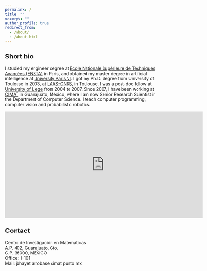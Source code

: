 ```yaml
---
permalink: /
title: ""
excerpt: ""
author_profile: true
redirect_from:
  - /about/
  - /about.html
---
```


## Short bio

I studied my engineer degree at [Ecole Nationale Supérieure de Techniques Avancées (ENSTA)](https://www.ensta.fr) in Paris, and obtained my master degree in artificial intelligence at [University Paris VI](https://www.upmc.fr). I got my Ph.D. degree from University of Toulouse in 2003, at [LAAS-CNRS](htps://www.cimat.mx), in Toulouse. I was a post-doc fellow at [University of Liege](https://www.ulg.ac.be) from 2004 to 2007. Since 2007, I have been working at [CIMAT](https://wwww.cimat.mx) in Guanajuato, México, where I am now Senior Research Scientist in the Department of Computer Science. I teach computer programming, computer vision and probabilistic robotics.


<div align="center">
<iframe src="https://calendar.google.com/calendar/embed?showTitle=0&amp;showNav=0&amp;showPrint=0&amp;showTabs=0&amp;showCalendars=0&amp;mode=WEEK&amp;height=350&amp;wkst=2&amp;hl=en&amp;bgcolor=%23FFFFFF&amp;src=htt3b53fdtk023llbs0fpjq85s%40group.calendar.google.com&amp;color=%236B3304&amp;src=qlq62m41e0ke77gvdt9glctp74%40group.calendar.google.com&amp;color=%235229A3&amp;src=lire7lal4pai6kng0fkno471mg%40group.calendar.google.com&amp;color=%23333333&amp;ctz=America%2FMexico_City" style="border-width:0" width="650" height="350" frameborder="0" scrolling="no"></iframe>
</div>

## Contact

Centro de Investigación en Matemáticas<br>
A.P. 402, Guanajuato, Gto.<br>
C.P. 36000, MEXICO<br>
Office : I-101<br>
Mail: jbhayet arrobase cimat punto mx<br>
